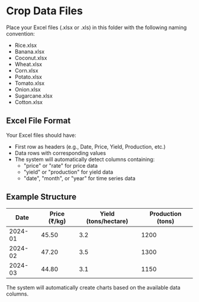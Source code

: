 # Crop Data Files

Place your Excel files (.xlsx or .xls) in this folder with the following naming convention:

- Rice.xlsx
- Banana.xlsx
- Coconut.xlsx
- Wheat.xlsx
- Corn.xlsx
- Potato.xlsx
- Tomato.xlsx
- Onion.xlsx
- Sugarcane.xlsx
- Cotton.xlsx

## Excel File Format

Your Excel files should have:

- First row as headers (e.g., Date, Price, Yield, Production, etc.)
- Data rows with corresponding values
- The system will automatically detect columns containing:
  - "price" or "rate" for price data
  - "yield" or "production" for yield data
  - "date", "month", or "year" for time series data

## Example Structure

| Date    | Price (₹/kg) | Yield (tons/hectare) | Production (tons) |
| ------- | ------------ | -------------------- | ----------------- |
| 2024-01 | 45.50        | 3.2                  | 1200              |
| 2024-02 | 47.20        | 3.5                  | 1300              |
| 2024-03 | 44.80        | 3.1                  | 1150              |

The system will automatically create charts based on the available data columns.
